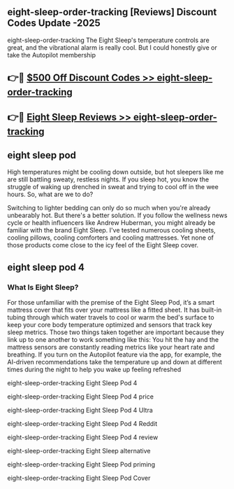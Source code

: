 ## eight-sleep-order-tracking [Reviews​] Discount Codes Update -2025

eight-sleep-order-tracking The Eight Sleep's temperature controls are great, and the vibrational alarm is really cool. But I could honestly give or take the Autopilot membership

## 👉🔴 [$500 Off Discount Codes >> eight-sleep-order-tracking](http://download.freeplayer.one?title=eight-sleep-order-tracking&ref=18-ES)

## 👉🔴 [Eight Sleep Reviews >> eight-sleep-order-tracking](http://download.freeplayer.one?title=eight-sleep-order-tracking&ref=18-ES)

## eight sleep pod

High temperatures might be cooling down outside, but hot sleepers like me are still battling sweaty, restless nights. If you sleep hot, you know the struggle of waking up drenched in sweat and trying to cool off in the wee hours. So, what are we to do?

Switching to lighter bedding can only do so much when you're already unbearably hot. But there's a better solution. If you follow the wellness news cycle or health influencers like Andrew Huberman, you might already be familiar with the brand Eight Sleep. I've tested numerous cooling sheets, cooling pillows, cooling comforters and cooling mattresses. Yet none of those products come close to the icy feel of the Eight Sleep cover.

## eight sleep pod 4

### What Is Eight Sleep?

For those unfamiliar with the premise of the Eight Sleep Pod, it’s a smart mattress cover that fits over your mattress like a fitted sheet. It has built-in tubing through which water travels to cool or warm the bed's surface to keep your core body temperature optimized and sensors that track key sleep metrics. Those two things taken together are important because they link up to one another to work something like this: You hit the hay and the mattress sensors are constantly reading metrics like your heart rate and breathing. If you turn on the Autopilot feature via the app, for example, the AI-driven recommendations take the temperature up and down at different times during the night to help you wake up feeling refreshed

eight-sleep-order-tracking Eight Sleep Pod 4

eight-sleep-order-tracking Eight Sleep Pod 4 price

eight-sleep-order-tracking Eight Sleep Pod 4 Ultra

eight-sleep-order-tracking Eight Sleep Pod 4 Reddit

eight-sleep-order-tracking Eight Sleep Pod 4 review

eight-sleep-order-tracking Eight Sleep alternative

eight-sleep-order-tracking Eight Sleep Pod priming

eight-sleep-order-tracking Eight Sleep Pod Cover